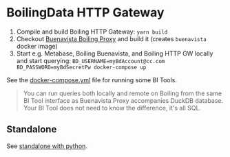 # BoilingData HTTP Gateway

1. Compile and build Boiling HTTP Gateway: `yarn build`
2. Checkout [Buenavista Boiling Proxy](https://github.com/dforsber/buenavista) and build it (creates `buenavista` docker image)
3. Start e.g. Metabase, Boiling Buenavista, and Boiling HTTP GW locally and start querying: `BD_USERNAME=myBdAccount@cc.com BD_PASSWORD=myBdSecretPw docker-compose up`

See the [docker-compose.yml](docker-compose.yml) file for running some BI Tools.

> You can run queries both locally and remote on Boiling from the same BI Tool interface as Buenavista Proxy accompanies DuckDB database. Your BI Tool does not need to know the difference, it's all SQL.

## Standalone

See [standalone with python](doc/standalone.md).
